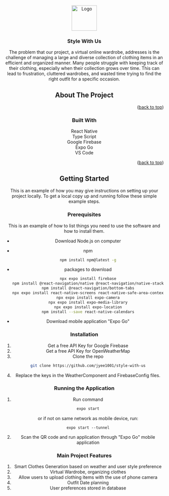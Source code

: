 <a name="readme-top"></a>

<!-- PROJECT LOGO -->
<br />
<div align="center">
  <a href="https://github.com/github_username/repo_name">
    <img src="https://i.ibb.co/pLmp6bL/swulogo.png" alt="Logo" width="80" height="80">
  </a>

<h3 align="center">Style With Us</h3>

  <p align="center">
    The problem that our project, a virtual online wardrobe, addresses is the challenge of managing a large and diverse collection of clothing items in an efficient and organized manner. Many people struggle with keeping track of their clothing, especially when their collection grows over time. This can lead to frustration, cluttered wardrobes, and wasted time trying to find the right outfit for a specific occasion.
    
  </p>

<!-- ABOUT THE PROJECT -->

## About The Project

<p align="right">(<a href="#readme-top">back to top</a>)</p>

### Built With

React Native  
 Type Script  
 Google Firebase  
 Expo Go  
 VS Code

<p align="right">(<a href="#readme-top">back to top</a>)</p>

<!-- GETTING STARTED -->

## Getting Started

This is an example of how you may give instructions on setting up your project locally.
To get a local copy up and running follow these simple example steps.

### Prerequisites

This is an example of how to list things you need to use the software and how to install them.

- Download Node.js on computer
- npm
  ```sh
  npm install npm@latest -g
  ```
- packages to download

  ```sh
  npx expo install firebase
  npm install @react-navigation/native @react-navigation/native-stack
  npm install @react-navigation/bottom-tabs
  npx expo install react-native-screens react-native-safe-area-context
  npx expo install expo-camera
  npx expo install expo-media-library
  npx expo install expo-location
  npm install --save react-native-calendars

  ```

- Download mobile application "Expo Go"

### Installation

1. Get a free API Key for Google Firebase
2. Get a free API Key for OpenWeatherMap
3. Clone the repo
   ```sh
   git clone https://github.com/jyee1001/style-with-us
   ```
4. Replace the keys in the WeatherComponent and FirebaseConfig files.

### Running the Application

1. Run command
   ```sh
   expo start
   ```
   or if not on same network as mobile device, run:
   ```
   expo start --tunnel
   ```
2. Scan the QR code and run application through "Expo Go" mobile application

### Main Project Features

1. Smart Clothes Generation based on weather and user style preference
2. Virtual Wardrobe, organizing clothes
3. Allow users to upload clothing items with the use of phone camera
4. Outfit Date planning
5. User preferences stored in database
